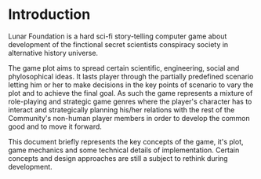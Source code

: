 # Introduction

Lunar Foundation is a hard sci-fi story-telling computer game about development of the finctional secret scientists conspiracy society in alternative history universe.

The game plot aims to spread certain scientific, engineering, social and phylosophical ideas. It lasts player through the partially predefined scenario letting him or her to make decisions in the key points of scenario to vary the plot and to achieve the final goal. As such the game represents a mixture of role-playing and strategic game genres where the player's character has to interact and strategically planning his/her relations with the rest of the Community's non-human player members in order to develop the common good and to move it forward.

This document briefly represents the key concepts of the game, it's plot, game mechanics and some technical details of implementation. Certain concepts and design approaches are still a subject to rethink during development.

